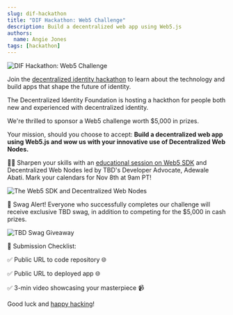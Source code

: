 ```yaml
---
slug: dif-hackathon
title: "DIF Hackathon: Web5 Challenge"
description: Build a decentralized web app using Web5.js
authors:
  name: Angie Jones
tags: [hackathon]
---
```


<head>
  <meta property="og:title" content="DIF Hackathon: Web5 Challenge" />
  <meta property="og:type" content="website" />
  <meta property="og:url" content='https://developer.tbd.website/blog/dif-hackathon' />
  <meta name="og:description" content="Build a decentralized web app using Web5.js" />
  <meta property="og:image" content="https://developer.tbd.website/assets/images/dif-hackathon-banner-061ecaff064cd0e14884339f2527b287.gif" /> 

  <meta name="twitter:card" content="summary_large_image" />
  <meta property="twitter:domain" content="developer.tbd.website" />
  <meta name="twitter:site" content="@tbdevs" />
  <meta name="twitter:title" content="DIF Hackathon: Web5 Challenge" />
  <meta property="twitter:url" content='https://developer.tbd.website/blog/dif-hackathon' /> 
  <meta name="twitter:description" content="Build a decentralized web app using Web5.js" />
  <meta name="twitter:image" content="https://developer.tbd.website/assets/images/dif-hackathon-banner-061ecaff064cd0e14884339f2527b287.gif" />

  <link rel="apple-touch-icon" href="https://developer.tbd.website/img/tbd-fav-icon-main.png" />
</head>



![DIF Hackathon: Web5 Challenge](/img/dif-hackathon-banner.gif)

Join the [decentralized identity hackathon](https://difhackathon.devpost.com/) to learn about the technology and build apps that shape the future of identity.

<!--truncate-->

The Decentralized Identity Foundation is hosting a hackthon for people both new and experienced with decentralized identity.

We're thrilled to sponsor a Web5 challenge worth $5,000 in prizes.

Your mission, should you choose to accept: **Build a decentralized web app using Web5.js and wow us with your innovative use of Decentralized Web Nodes.**

👩‍💻 Sharpen your skills with an [educational session on Web5 SDK](https://www.eventbrite.com/e/an-intro-to-tbds-web-5-sdk-and-decentralized-web-nodes-tickets-729176565737?aff=tbd) and Decentralized Web Nodes led by TBD's Developer Advocate, Adewale Abati. Mark your calendars for Nov 8th at 9am PT! 

![The Web5 SDK and Decentralized Web Nodes](/img/dif-hackathon-ace.jpg)


🎁 Swag Alert! Everyone who successfully completes our challenge will receive exclusive TBD swag, in addition to competing for the $5,000 in cash prizes.

![TBD Swag Giveaway](/img/swag-giveaway.png)

📌 Submission Checklist:

✅ Public URL to code repository 🌐

✅ Public URL to deployed app 🌐

✅ 3-min video showcasing your masterpiece 📹


Good luck and [happy hacking](https://difhackathon.devpost.com/)!